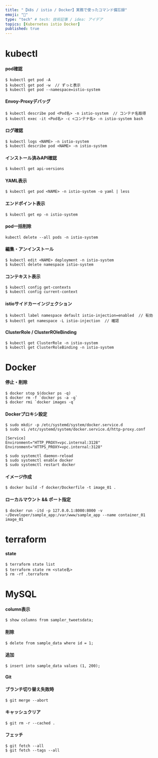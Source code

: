 ```yaml
---
title: "【k8s / istio / Docker】実務で使ったコマンド備忘録"
emoji: "💨"
type: "tech" # tech: 技術記事 / idea: アイデア
topics: [Kubernetes istio Docker]
published: true
---
```


# kubectl

#### pod確認
```
$ kubectl get pod -A
$ kubectl get pod -w  // ずっと表示
$ kubectl get pod --namespace=istio-system
```

#### Envoy-Proxyデバッグ
```
$ kubectl describe pod <Pod名> -n istio-system  // コンテナ名取得
$ kubectl exec -it <Pod名> -c <コンテナ名> -n istio-system bash
```



#### ログ確認
```
$ kubectl logs <NAME> -n istio-system
$ kubectl describe pod <NAME> -n istio-system
```

#### インストール済みAPI確認
```
$ kubectl get api-versions
```

#### YAML表示
```
$ kubectl get pod <NAME> -n istio-system -o yaml | less
```

#### エンドポイント表示
```
$ kubectl get ep -n istio-system
```

#### pod一括削除
```
kubectl delete --all pods -n istio-system
```

#### 編集・アンインストール
```
$ kubectl edit <NAME> deployment -n istio-system
$ kubectl delete namespace istio-system
```

#### コンテキスト表示
```
$ kubectl config get-contexts
$ kubectl config current-context
```

#### istioサイドカーインジェクション
```
$ kubectl label namespace default istio-injection=enabled  // 有効
$ kubectl get namespace -L istio-injection  // 確認
```

#### ClusterRole / ClusterROleBinding
```
$ kubectl get ClusterRole -n istio-system
$ kubectl get ClusterRoleBinding -n istio-system
```

# Docker

#### 停止・削除
```
$ docker stop $(docker ps -q)
$ docker rm -f `docker ps -a -q`
$ docker rmi `docker images -q`
```

#### Dockerプロキシ設定
```
$ sudo mkdir -p /etc/systemd/system/docker.service.d
$ sudo vi /etc/systemd/system/docker.service.d/http-proxy.conf

[Service]
Environment="HTTP_PROXY=vpc.internal:3128"
Environment="HTTPS_PROXY=vpc.internal:3128"

$ sudo systemctl daemon-reload
$ sudo systemctl enable docker
$ sudo systemctl restart docker
```

#### イメージ作成
```
$ docker build -f docker/Dockerfile -t image_01 .
```

#### ローカルマウント && ポート指定
```
$ docker run -itd -p 127.0.0.1:8000:8000 -v ~/Developer/sample_app:/var/www/sample_app --name container_01 image_01
```

# terraform
#### state
```
$ terraform state list
$ terraform state rm <state名>
$ rm -rf .terraform
```

# MySQL

#### column表示
```
$ show columns from sampler_tweetsdata;
```

#### 削除
```
$ delete from sample_data where id = 1;
```

#### 追加
```
$ insert into sample_data values (1, 200);
```

#### Git

#### ブランチ切り替え失敗時
```
$ git merge --abort
```

#### キャッシュクリア
```
$ git rm -r --cached .
```

#### フェッチ
```
$ git fetch --all
$ git fetch --tags --all
```
